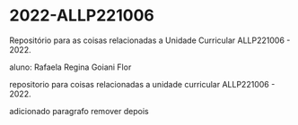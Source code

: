 # 2022-ALLP221006
Repositório para as coisas relacionadas a Unidade Curricular ALLP221006 - 2022.

aluno: Rafaela Regina Goiani Flor

repositorio para coisas
relacionadas a unidade 
curricular ALLP221006 - 2022.

adicionado paragrafo
remover depois
